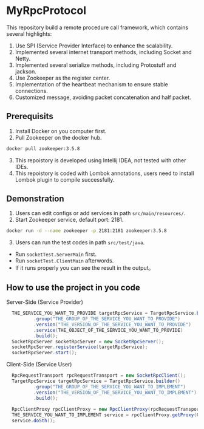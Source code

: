# MyRpcProtocol
  This repository build a remote procedure call framework, which contains several highlights:
  1. Use SPI (Service Provider Interface) to enhance the scalability.
  2. Implemented several internet transport methods, including Socket and Netty.
  3. Implemented several serialize methods, including Protostuff and jackson.
  4. Use Zookeeper as the register center.
  5. Implementation of the heartbeat mechanism to ensure stable connections.
  6. Customized message, avoiding packet concatenation and half packet.

## Prerequisits

1. Install Docker on you computer first.
2. Pull Zookeeper on the docker hub.
  ```bash
  docker pull zookeeper:3.5.8
  ```
3. This repoistory is developed using Intellij IDEA, not tested with other IDEs.
4. This repoistory is coded with Lombok annotations, users need to install Lombok plugin to compile successfully.

## Demonstration

1. Users can edit configs or add services in path ```src/main/resources/```.
2. Start Zookeeper service, default port: 2181.
  ```bash
  docker run -d --name zookeeper -p 2181:2181 zookeeper:3.5.8
  ```
3. Users can run the test codes in path ```src/test/java```.
* Run ```socketTest.ServerMain``` first.
* Run ```socketTest.ClientMain``` afterwords.
* If it runs properly you can see the result in the output。

## How to use the project in you code

Server-Side (Service Provider)
```java
  THE_SERVICE_YOU_WANT_TO_PROVIDE targetRpcService = TargetRpcService.builder()
          .group("THE_GROUP_OF_THE_SERVICE_YOU_WANT_TO_PROVIDE")
          .version("THE_VERSION_OF_THE_SERVICE_YOU_WANT_TO_PROVIDE")
          .service(THE_OBJECT_OF_THE_SERVICE_YOU_WANT_TO_PROVIDE)
          .build();
  SocketRpcServer socketRpcServer = new SocketRpcServer();
  socketRpcServer.registerService(targetRpcService);
  socketRpcServer.start();
```

Client-Side (Service User)
```java
  RpcRequestTransport rpcRequestTransport = new SocketRpcClient();
  TargetRpcService targetRpcService = TargetRpcService.builder()
          .group("THE_GROUP_OF_THE_SERVICE_YOU_WANT_TO_IMPLEMENT")
          .version("THE_VERSION_OF_THE_SERVICE_YOU_WANT_TO_IMPLEMENT")
          .build();
  
  RpcClientProxy rpcClientProxy = new RpcClientProxy(rpcRequestTransport, targetRpcService);
  THE_SERVICE_YOU_WANT_TO_IMPLEMENT service = rpcClientProxy.getProxy(ClassTransferTest.class);
  service.doSth();
```
